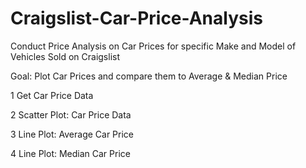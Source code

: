 # Craigslist-Car-Price-Analysis

Conduct Price Analysis on Car Prices for specific Make and Model of Vehicles Sold on Craigslist

Goal: Plot Car Prices and compare them to Average & Median Price

1 Get Car Price Data

2 Scatter Plot: Car Price Data

3 Line Plot: Average Car Price

4 Line Plot: Median Car Price
